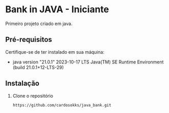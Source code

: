 # Bank in JAVA - Iniciante

Primeiro projeto criado em java.


## Pré-requisitos

Certifique-se de ter instalado em sua máquina:

- java version "21.0.1" 2023-10-17 LTS
  Java(TM) SE Runtime Environment (build 21.0.1+12-LTS-29)

## Instalação

1. Clone o repositório
   ```sh
   https://github.com/cardosokks/java_bank.git
